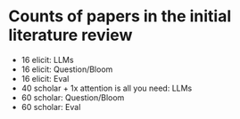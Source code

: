 # Counts of papers in the initial literature review

-   16 elicit: LLMs
-   16 elicit: Question/Bloom
-   16 elicit: Eval
-   40 scholar + 1x attention is all you need: LLMs
-   60 scholar: Question/Bloom
-   60 scholar: Eval
